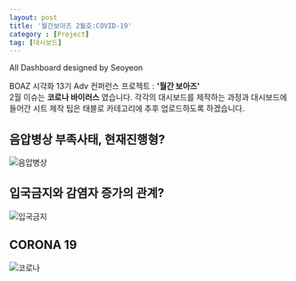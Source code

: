 ```yaml
---
layout: post
title: '월간보아즈 2월호:COVID-19'
category : [Project]
tag: [대시보드]
---
```


All Dashboard designed by Seoyeon

BOAZ 시각화 13기 Adv 컨퍼런스 프로젝트 : **'월간 보아즈'**     
2월 이슈는 **코로나 바이러스** 였습니다.
각각의 대시보드를 제작하는 과정과 대시보드에 들어간 시트 제작 팁은 태블로 카테고리에 추후 업로드하도록 하겠습니다.

## 음압병상 부족사태, 현재진행형? 
![음압병상](https://drive.google.com/uc?id=1jdqgX1mT76j3RBk9fHRwyf0WcKo5iRkW)

## 입국금지와 감염자 증가의 관계?
![입국금지](https://drive.google.com/uc?id=1Qv0e7KpNk9Zq9paCos44NjiInoPtpRSY)

## CORONA 19 
![코로나](https://drive.google.com/uc?id=1KpWbblp6XoKYHFvxIXi2SC8j3D2p7mPc)
